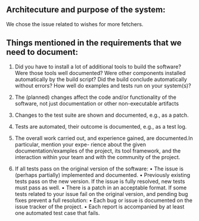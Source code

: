 ## Architecuture and purpose of the system:
We chose the issue related to wishes for more fetchers. 
## Things mentioned in the requirements that we need to document:

1. Did you have to install a lot of additional tools to build the software? Were those tools well documented? Were other components installed automatically by the build script? Did the build conclude automatically without errors? How well do examples and tests run on your system(s)?

2. The (planned) changes affect the code and/or functionality of the software, not just documentation or
other non-executable artifacts

3. Changes to the test suite are shown and documented, e.g., as a patch.

4. Tests are automated, their outcome is documented, e.g., as a test log.

5. The overall work carried out, and experience gained, are documented.In particular, mention your expe-
rience about the given documentation/examples of the project, its tool framework, and the interaction
within your team and with the community of the project.

6. If all tests pass on the original version of the software:
• The issue is (perhaps partially) implemented and documented.
• Previously existing tests pass on the new version. If the issue is fully resolved, new tests must pass as
well.
• There is a patch in an acceptable format.
If some tests related to your issue fail on the original version, and pending bug fixes prevent a full resolution:
• Each bug or issue is documented on the issue tracker of the project.
• Each report is accompanied by at least one automated test case that fails.
